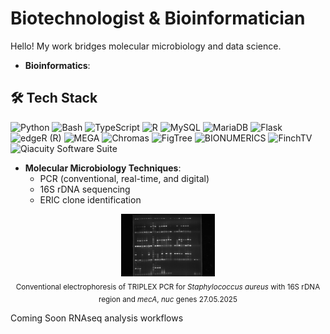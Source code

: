 # Biotechnologist & Bioinformatician
Hello! My work bridges molecular microbiology and data science.

- **Bioinformatics**:
## 🛠️ Tech Stack

<p align="left">
  <!-- Programming Languages -->
  <img src="https://cdn.jsdelivr.net/gh/devicons/devicon/icons/python/python-original.svg" alt="Python" width="40" />
  <img src="https://cdn.jsdelivr.net/gh/devicons/devicon/icons/bash/bash-original.svg" alt="Bash" width="40" />
  <img src="https://cdn.jsdelivr.net/gh/devicons/devicon/icons/typescript/typescript-original.svg" alt="TypeScript" width="40" />
<img src="https://cdn.jsdelivr.net/gh/devicons/devicon/icons/r/r-original.svg" alt="R" width="40" />

  <!-- Databases -->
  <img src="https://cdn.jsdelivr.net/gh/devicons/devicon/icons/mysql/mysql-original.svg" alt="MySQL" width="40" />
  <img src="https://cdn.jsdelivr.net/gh/devicons/devicon/icons/mariadb/mariadb-original.svg" alt="MariaDB" width="40" />

  <!-- Frameworks -->
  <img src="https://cdn.jsdelivr.net/gh/devicons/devicon/icons/flask/flask-original.svg" alt="Flask" width="40" />

  <!-- Bioinformatics Tools -->
  <img src="https://upload.wikimedia.org/wikipedia/commons/7/74/R_logo.svg" alt="edgeR (R)" width="40" />
<!-- Bioinformatics Tools -->
<img src="assets/mega.png" alt="MEGA" width="40" />
<img src="assets/chromas.png" alt="Chromas" width="40" />
<img src="assets/figtree.png" alt="FigTree" width="40" />

<!-- Custom Bio Tools -->
<img src="assets/bionumerics.png" alt="BIONUMERICS" width="40" />
<img src="assets/finchtv.png" alt="FinchTV" width="40" />
<img src="assets/qiacuity.png" alt="Qiacuity Software Suite" width="60" />

- **Molecular Microbiology Techniques**:
  - PCR (conventional, real-time, and digital)
  - 16S rDNA sequencing
  - ERIC clone identification
   
<p align="center">
  <img src="TRIPLEX POBÓR X 3 PŁYTKA 27.05.2025.jpg" alt="TRIPLEX PCR with 16S rDNA region and <i>mecA</i>, <i>nuc</i> genes  27.05.2025" width="150"/><br/>
  <sub>Conventional electrophoresis of TRIPLEX PCR for <i>Staphylococcus aureus</i> with 16S rDNA region and <i>mecA</i>, <i>nuc</i> genes  27.05.2025</sub>
</p>

<h>Coming Soon</h>
RNAseq analysis workflows

